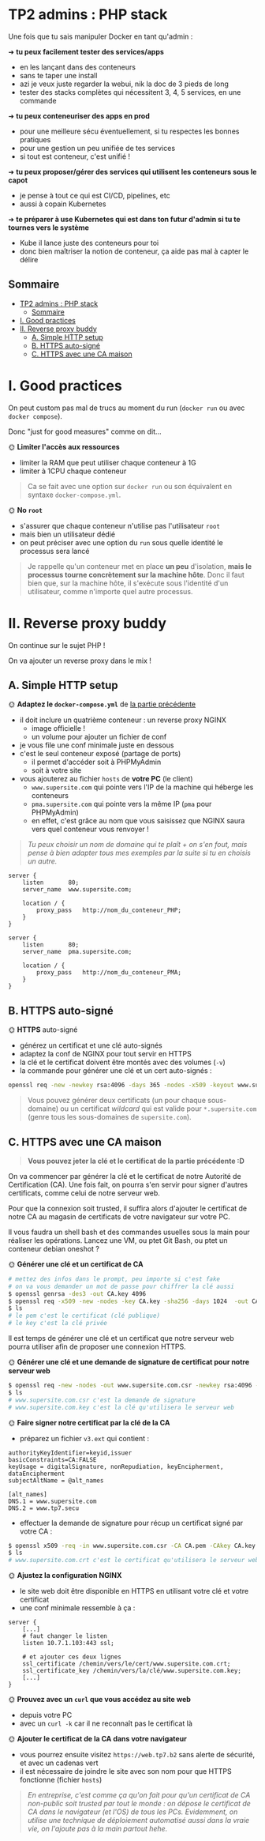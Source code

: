 # TP2 admins : PHP stack

Une fois que tu sais manipuler Docker en tant qu'admin :

➜ **tu peux facilement tester des services/apps**

- en les lançant dans des conteneurs
- sans te taper une install
- azi je veux juste regarder la webui, nik la doc de 3 pieds de long
- tester des stacks complètes qui nécessitent 3, 4, 5 services, en une commande

➜ **tu peux conteneuriser des apps en prod**

- pour une meilleure sécu éventuellement, si tu respectes les bonnes pratiques
- pour une gestion un peu unifiée de tes services
- si tout est conteneur, c'est unifié !

➜ **tu peux proposer/gérer des services qui utilisent les conteneurs sous le capot**

- je pense à tout ce qui est CI/CD, pipelines, etc
- aussi à copain Kubernetes

➜ **te préparer à use Kubernetes qui est dans ton futur d'admin si tu te tournes vers le système**

- Kube il lance juste des conteneurs pour toi
- donc bien maîtriser la notion de conteneur, ça aide pas mal à capter le délire

## Sommaire

- [TP2 admins : PHP stack](#tp2-admins--php-stack)
  - [Sommaire](#sommaire)
- [I. Good practices](#i-good-practices)
- [II. Reverse proxy buddy](#ii-reverse-proxy-buddy)
  - [A. Simple HTTP setup](#a-simple-http-setup)
  - [B. HTTPS auto-signé](#b-https-auto-signé)
  - [C. HTTPS avec une CA maison](#c-https-avec-une-ca-maison)

# I. Good practices

On peut custom pas mal de trucs au moment du run (`docker run` ou avec `docker compose`).

Donc "just for good measures" comme on dit...

🌞 **Limiter l'accès aux ressources**

- limiter la RAM que peut utiliser chaque conteneur à 1G
- limiter à 1CPU chaque conteneur

> Ca se fait avec une option sur `docker run` ou son équivalent en syntaxe `docker-compose.yml`.

🌞 **No `root`**

- s'assurer que chaque conteneur n'utilise pas l'utilisateur `root`
- mais bien un utilisateur dédié
- on peut préciser avec une option du `run` sous quelle identité le processus sera lancé

> Je rappelle qu'un conteneur met en place **un peu** d'isolation, **mais le processus tourne concrètement sur la machine hôte**. Donc il faut bien que, sur la machine hôte, il s'exécute sous l'identité d'un utilisateur, comme n'importe quel autre processus.

# II. Reverse proxy buddy

On continue sur le sujet PHP !

On va ajouter un reverse proxy dans le mix !

## A. Simple HTTP setup

🌞 **Adaptez le `docker-compose.yml`** de [la partie précédente](./php.md)

- il doit inclure un quatrième conteneur : un reverse proxy NGINX
  - image officielle !
  - un volume pour ajouter un fichier de conf
- je vous file une conf minimale juste en dessous
- c'est le seul conteneur exposé (partage de ports)
  - il permet d'accéder soit à PHPMyAdmin
  - soit à votre site
- vous ajouterez au fichier `hosts` de **votre PC** (le client)
  - `www.supersite.com` qui pointe vers l'IP de la machine qui héberge les conteneurs
  - `pma.supersite.com` qui pointe vers la même IP (`pma` pour PHPMyAdmin)
  - en effet, c'est grâce au nom que vous saisissez que NGINX saura vers quel conteneur vous renvoyer !

> *Tu peux choisir un nom de domaine qui te plaît + on s'en fout, mais pense à bien adapter tous mes exemples par la suite si tu en choisis un autre.*

```nginx
server {
    listen       80;
    server_name  www.supersite.com;

    location / {
        proxy_pass   http://nom_du_conteneur_PHP;
    }
}

server {
    listen       80;
    server_name  pma.supersite.com;

    location / {
        proxy_pass   http://nom_du_conteneur_PMA;
    }
}
```

## B. HTTPS auto-signé

🌞 **HTTPS** auto-signé

- générez un certificat et une clé auto-signés
- adaptez la conf de NGINX pour tout servir en HTTPS
- la clé et le certificat doivent être montés avec des volumes (`-v`)
- la commande pour générer une clé et un cert auto-signés :

```bash
openssl req -new -newkey rsa:4096 -days 365 -nodes -x509 -keyout www.supersite.com.key -out www.supersite.com.crt
```

> Vous pouvez générer deux certificats (un pour chaque sous-domaine) ou un certificat *wildcard* qui est valide pour `*.supersite.com` (genre tous les sous-domaines de `supersite.com`).

## C. HTTPS avec une CA maison

> **Vous pouvez jeter la clé et le certificat de la partie précédente :D**

On va commencer par générer la clé et le certificat de notre Autorité de Certification (CA). Une fois fait, on pourra s'en servir pour signer d'autres certificats, comme celui de notre serveur web.

Pour que la connexion soit trusted, il suffira alors d'ajouter le certificat de notre CA au magasin de certificats de votre navigateur sur votre PC.

Il vous faudra un shell bash et des commandes usuelles sous la main pour réaliser les opérations. Lancez une VM, ou ptet Git Bash, ou ptet un conteneur debian oneshot ?

🌞 **Générer une clé et un certificat de CA**

```bash
# mettez des infos dans le prompt, peu importe si c'est fake
# on va vous demander un mot de passe pour chiffrer la clé aussi
$ openssl genrsa -des3 -out CA.key 4096
$ openssl req -x509 -new -nodes -key CA.key -sha256 -days 1024  -out CA.pem
$ ls
# le pem c'est le certificat (clé publique)
# le key c'est la clé privée
```

Il est temps de générer une clé et un certificat que notre serveur web pourra utiliser afin de proposer une connexion HTTPS.

🌞 **Générer une clé et une demande de signature de certificat pour notre serveur web**

```bash
$ openssl req -new -nodes -out www.supersite.com.csr -newkey rsa:4096 -keyout www.supersite.com.key
$ ls
# www.supersite.com.csr c'est la demande de signature
# www.supersite.com.key c'est la clé qu'utilisera le serveur web
```

🌞 **Faire signer notre certificat par la clé de la CA**

- préparez un fichier `v3.ext` qui contient :

```ext
authorityKeyIdentifier=keyid,issuer
basicConstraints=CA:FALSE
keyUsage = digitalSignature, nonRepudiation, keyEncipherment, dataEncipherment
subjectAltName = @alt_names

[alt_names]
DNS.1 = www.supersite.com
DNS.2 = www.tp7.secu
```

- effectuer la demande de signature pour récup un certificat signé par votre CA :

```bash
$ openssl x509 -req -in www.supersite.com.csr -CA CA.pem -CAkey CA.key -CAcreateserial -out www.supersite.com.crt -days 500 -sha256 -extfile v3.ext
$ ls
# www.supersite.com.crt c'est le certificat qu'utilisera le serveur web
```

🌞 **Ajustez la configuration NGINX**

- le site web doit être disponible en HTTPS en utilisant votre clé et votre certificat
- une conf minimale ressemble à ça :

```nginx
server {
    [...]
    # faut changer le listen
    listen 10.7.1.103:443 ssl;

    # et ajouter ces deux lignes
    ssl_certificate /chemin/vers/le/cert/www.supersite.com.crt;
    ssl_certificate_key /chemin/vers/la/clé/www.supersite.com.key;
    [...]
}
```

🌞 **Prouvez avec un `curl` que vous accédez au site web**

- depuis votre PC
- avec un `curl -k` car il ne reconnaît pas le certificat là

🌞 **Ajouter le certificat de la CA dans votre navigateur**

- vous pourrez ensuite visitez `https://web.tp7.b2` sans alerte de sécurité, et avec un cadenas vert
- il est nécessaire de joindre le site avec son nom pour que HTTPS fonctionne (fichier `hosts`)

> *En entreprise, c'est comme ça qu'on fait pour qu'un certificat de CA non-public soit trusted par tout le monde : on dépose le certificat de CA dans le navigateur (et l'OS) de tous les PCs. Evidemment, on utilise une technique de déploiement automatisé aussi dans la vraie vie, on l'ajoute pas à la main partout hehe.*
